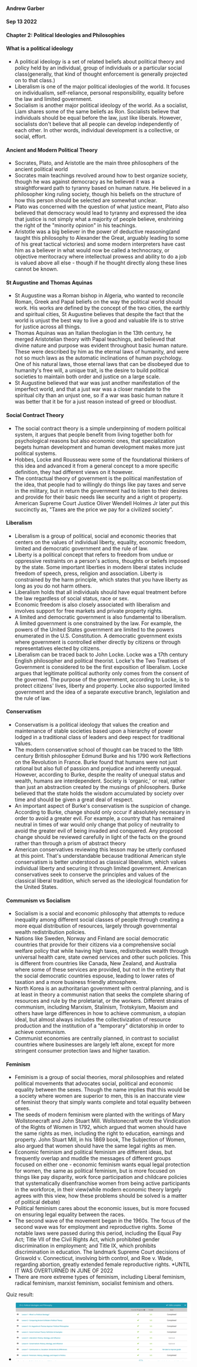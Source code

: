 #### Andrew Garber
#### Sep 13 2022
#### Chapter 2: Political Ideologies and Philosophies  

#### What is a political ideology

 - A political ideology is a set of related beliefs about political theory and policy held by an individual, group of individuals or a particular social class(generally, that kind of thought enforcement is generally projected on to that class.)
 - Liberalism is one of the major political ideologies of the world. It focuses on individualism, self-reliance, personal responsibility, equality before the law and limited government.
 - Socialism is another major political ideology of the world. As a socialist, Liam shares some of the same beliefs as Ron. Socialists believe that individuals should be equal before the law, just like liberals. However, socialists don't believe that all people can develop independently of each other. In other words, individual development is a collective, or social, effort.

#### Ancient and Modern Political Theory
 - Socrates, Plato, and Aristotle are the main three philosophers of the ancient political world
 - Socrates main teachings revolved around how to best organize society, though he was against democracy as he believed it was a straightforward path to tyranny based on human nature. He believed in a philosopher king ruling society, though his beliefs on the structure of how this person should be selected are somewhat unclear.
 - Plato was concerned with the question of what justice meant, Plato also believed that democracy would lead to tyranny and expressed the idea that justice is not simply what a majority of people believe, enshrining the right of the "minority opinion" in his teachings.
 - Aristotle was a big believer in the power of deductive reasoning(and taught this philosophy to Alexander the Great, arguably leading to some of his great tactical victories) and some modern interpreters have cast him as a believer in what would now be called a technocracy, or objective meritocracy where intellectual prowess and ability to do a job is valued above all else - though if he thought directly along these lines cannot be known.

#### St Augustine and Thomas Aquinas 
 - St Augustine was a Roman bishop in Algeria, who wanted to reconcile Roman, Greek and Papal beliefs on the way the political world should work. His works are defined by the concept of the two cities, the earthly and spiritual cities, St Augustine believes that despite the fact that the world is unjust the best way to live a good and valuable life is to strive for justice across all things.
 - Thomas Aquinas was an Italian theologian in the 13th century, he merged Aristotelian theory with Papal teachings, and believed that divine nature and purpose was evident throughout basic human nature. These were described by him as the eternal laws of humanity, and were not so much laws as the automatic inclinations of human psychology. One of his natural laws, those eternal laws that can be disobeyed due to humanity's free will, a unique trait, is the desire to build political societies to maintain both order and justice on a large scale.
 - St Augustine believed that war was just another manifestation of the imperfect world, and that a just war was a closer mandate to the spiritual city than an unjust one, so if a war was basic human nature it was better that it be for a just reason instead of greed or bloodlust.

#### Social Contract Theory
 - The social contract theory is a simple underpinning of modern political system, it argues that people benefit from living together both for psychological reasons but also economic ones, that specialization begets human development and human development makes more just political systems.
 - Hobbes, Locke and Rousseau were some of the foundational thinkers of this idea and advanced it from a general concept to a more specific definition, they had different views on it however. 
 - The contractual theory of government is the political manifestation of the idea, that people had to willingly do things like pay taxes and serve in the military, but in return the government had to listen to their desires and provide for their basic needs like security and a right ot property. American Supreme Court Justice Oliver Wendell Holmes Jr later put this succinctly as, "Taxes are the price we pay for a civilized society".

#### Liberalism 
 - Liberalism is a group of political, social and economic theories that centers on the values of individual liberty, equality, economic freedom, limited and democratic government and the rule of law. 
 - Liberty is a political concept that refers to freedom from undue or oppressive restraints on a person's actions, thoughts or beliefs imposed by the state. Some important liberties in modern liberal states include freedom of speech, press, religion and association. Liberty is constrained by the harm principle, which states that you have liberty as long as you do not harm others.
 - Liberalism holds that all individuals should have equal treatment before the law regardless of social status, race or sex.
 - Economic freedom is also closely associated with liberalism and involves support for free markets and private property rights.
 - A limited and democratic government is also fundamental to liberalism. A limited government is one constrained by the law. For example, the powers of the United States government are limited to the powers enumerated in the U.S. Constitution. A democratic government exists where government is controlled either directly by citizens or through representatives elected by citizens.
 - Liberalism can be traced back to John Locke. Locke was a 17th century English philosopher and political theorist. Locke's the Two Treatises of Government is considered to be the first exposition of liberalism. Locke argues that legitimate political authority only comes from the consent of the governed. The purpose of the government, according to Locke, is to protect citizens' lives, liberty and property. Locke also supported limited government and the idea of a separate executive branch, legislation and the rule of law.

#### Conservatism
 - Conservatism is a political ideology that values the creation and maintenance of stable societies based upon a hierarchy of power lodged in a traditional class of leaders and deep respect for traditional values.
 - The modern conservative school of thought can be traced to the 18th century British philosopher Edmund Burke and his 1790 work Reflections on the Revolution in France. Burke found that humans were not just rational but also full of passion and prejudice and inherently unequal. However, according to Burke, despite the reality of unequal status and wealth, humans are interdependent. Society is 'organic,' or real, rather than just an abstraction created by the musings of philosophers. Burke believed that the state holds the wisdom accumulated by society over time and should be given a great deal of respect.
 - An important aspect of Burke's conservatism is the suspicion of change. According to Burke, change should only occur if absolutely necessary in order to avoid a greater evil. For example, a country that has remained neutral in times of war would only change that policy of neutrality to avoid the greater evil of being invaded and conquered. Any proposed change should be reviewed carefully in light of the facts on the ground rather than through a prism of abstract theory
 - American conservatives reviewing this lesson may be utterly confused at this point. That's understandable because traditional American style conservatism is better understood as classical liberalism, which values individual liberty and securing it through limited government. American conservatives seek to conserve the principles and values of the classical liberal tradition, which served as the ideological foundation for the United States.

#### Communism vs Socialism
 - Socialism is a social and economic philosophy that attempts to reduce inequality among different social classes of people through creating a more equal distribution of resources, largely through governmental wealth redistribution policies.
 - Nations like Sweden, Norway and Finland are social democratic countries that provide for their citizens via a comprehensive social welfare policy that while having high taxes, redistributes wealth through universal health care, state owned services and other such policies. This is different from countries like Canada, New Zealand, and Australia where some of these services are provided, but not in the entirety that the social democratic countries espouse, leading to lower rates of taxation and a more business friendly atmosphere.
 - North Korea is an authoritarian government with central planning, and is at least in theory a communist nation that seeks the complete sharing of resources and rule by the proletariat, or the workers. Different strains of communism, including Marxism, Stalinism, Trotskyism, Maoism and others have large differences in how to achieve communism, a utopian ideal, but almost always includes the collectivization of resource production and the institution of a "temporary" dictatorship in order to achieve communism. 
 - Communist economies are centrally planned, in contrast to socialist countries where businesses are largely left alone, except for more stringent consumer protection laws and higher taxation.

#### Feminism
 - Feminism is a group of social theories, moral philosophies and related political movements that advocates social, political and economic equality between the sexes. Though the name implies that this would be a society where women are superior to men, this is an inaccurate view of feminist theory that simply wants complete and total equality between sexes.
 - The seeds of modern feminism were planted with the writings of Mary Wollstonecraft and John Stuart Mill. Wollstonecraft wrote the Vindication of the Rights of Women in 1792, which argued that women should have the same rights as men, including the right to education, earnings and property. John Stuart Mill, in his 1869 book, The Subjection of Women, also argued that women should have the same legal rights as men.
 - Economic feminism and political feminism are different ideas, but frequently overlap and muddle the messages of different groups focused on either one - economic feminism wants equal legal protection for women, the same as political feminism, but is more focused on things like pay disparity, work force participation and childcare policies that systematically disenfranchise women from being active participants in the workforce, in their view(while modern economic theory largely agrees with this view, how these problems should be solved is a matter of political debate)
 - Political feminism cares about the economic issues, but is more focused on ensuring legal equality between the races.
 - The second wave of the movement began in the 1960s. The focus of the second wave was for employment and reproductive rights. Some notable laws were passed during this period, including the Equal Pay Act; Title VII of the Civil Rights Act, which prohibited gender discrimination in employment; and Title IX, which prohibits discrimination in education. The landmark Supreme Court decisions of Griswold v. Connecticut, involving birth control, and Roe v. Wade, regarding abortion, greatly extended female reproductive rights. *UNTIL IT WAS OVERTURNED IN JUNE OF 2022
 - There are more extreme types of feminism, including Liberal feminism, radical feminism, marxist feminism, socialist feminism and others. 

 Quiz result:
 - ![](Media/politicalodeology.png)